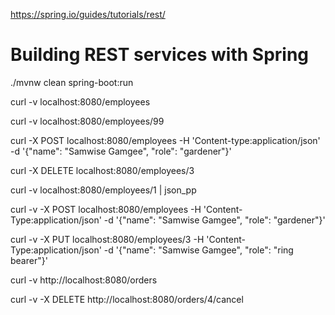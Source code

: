 https://spring.io/guides/tutorials/rest/

# Building REST services with Spring

./mvnw clean spring-boot:run

curl -v localhost:8080/employees

curl -v localhost:8080/employees/99

curl -X POST localhost:8080/employees -H 'Content-type:application/json' -d '{"name": "Samwise Gamgee", "role": "gardener"}'

curl -X DELETE localhost:8080/employees/3

curl -v localhost:8080/employees/1 | json_pp

curl -v -X POST localhost:8080/employees -H 'Content-Type:application/json' -d '{"name": "Samwise Gamgee", "role": "gardener"}'

curl -v -X PUT localhost:8080/employees/3 -H 'Content-Type:application/json' -d '{"name": "Samwise Gamgee", "role": "ring bearer"}'

curl -v http://localhost:8080/orders

curl -v -X DELETE http://localhost:8080/orders/4/cancel

